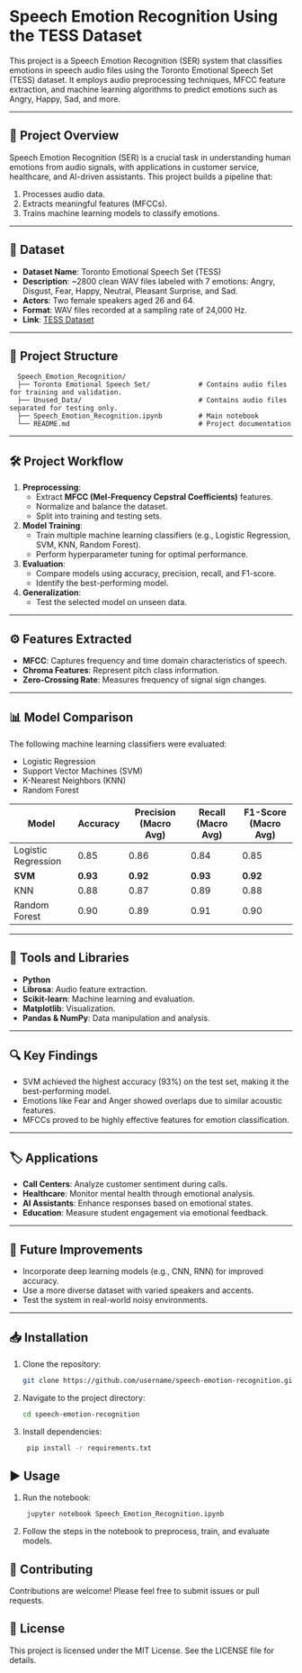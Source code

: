 # Speech Emotion Recognition Using the TESS Dataset

This project is a Speech Emotion Recognition (SER) system that classifies emotions in speech audio files using the Toronto Emotional Speech Set (TESS) dataset. It employs audio preprocessing techniques, MFCC feature extraction, and machine learning algorithms to predict emotions such as Angry, Happy, Sad, and more.

---

## 🚀 Project Overview
Speech Emotion Recognition (SER) is a crucial task in understanding human emotions from audio signals, with applications in customer service, healthcare, and AI-driven assistants. This project builds a pipeline that:
1. Processes audio data.
2. Extracts meaningful features (MFCCs).
3. Trains machine learning models to classify emotions.

---

## 📂 Dataset
- **Dataset Name**: Toronto Emotional Speech Set (TESS)
- **Description**: ~2800 clean WAV files labeled with 7 emotions: Angry, Disgust, Fear, Happy, Neutral, Pleasant Surprise, and Sad.
- **Actors**: Two female speakers aged 26 and 64.
- **Format**: WAV files recorded at a sampling rate of 24,000 Hz.
- **Link**: [TESS Dataset](https://www.kaggle.com/datasets/ejlok1/toronto-emotional-speech-set-tess)

---

## 🌳 Project Structure
      Speech_Emotion_Recognition/
      ├── Toronto Emotional Speech Set/            # Contains audio files for training and validation.
      ├── Unused_Data/                             # Contains audio files separated for testing only.
      ├── Speech_Emotion_Recognition.ipynb         # Main notebook
      └── README.md                                # Project documentation

---

## 🛠️ Project Workflow
1. **Preprocessing**:
   - Extract **MFCC (Mel-Frequency Cepstral Coefficients)** features.
   - Normalize and balance the dataset.
   - Split into training and testing sets.
2. **Model Training**:
   - Train multiple machine learning classifiers (e.g., Logistic Regression, SVM, KNN, Random Forest).
   - Perform hyperparameter tuning for optimal performance.
3. **Evaluation**:
   - Compare models using accuracy, precision, recall, and F1-score.
   - Identify the best-performing model.
4. **Generalization**:
   - Test the selected model on unseen data.

---

## ⚙️ Features Extracted
- **MFCC**: Captures frequency and time domain characteristics of speech.
- **Chroma Features**: Represent pitch class information.
- **Zero-Crossing Rate**: Measures frequency of signal sign changes.

---

## 📊 Model Comparison
The following machine learning classifiers were evaluated:
- Logistic Regression
- Support Vector Machines (SVM)
- K-Nearest Neighbors (KNN)
- Random Forest

| Model                 | Accuracy | Precision (Macro Avg) | Recall (Macro Avg) | F1-Score (Macro Avg) |
|-----------------------|----------|------------------------|---------------------|-----------------------|
| Logistic Regression   | 0.85     | 0.86                   | 0.84                | 0.85                  |
| **SVM**               | **0.93** | **0.92**               | **0.93**            | **0.92**              |
| KNN                   | 0.88     | 0.87                   | 0.89                | 0.88                  |
| Random Forest         | 0.90     | 0.89                   | 0.91                | 0.90                  |

---

## 🔧 Tools and Libraries
- **Python**
- **Librosa**: Audio feature extraction.
- **Scikit-learn**: Machine learning and evaluation.
- **Matplotlib**: Visualization.
- **Pandas & NumPy**: Data manipulation and analysis.

---

## 🔍 Key Findings
- SVM achieved the highest accuracy (93%) on the test set, making it the best-performing model.
- Emotions like Fear and Anger showed overlaps due to similar acoustic features.
- MFCCs proved to be highly effective features for emotion classification.

---

## 🏷️ Applications
- **Call Centers**: Analyze customer sentiment during calls.
- **Healthcare**: Monitor mental health through emotional analysis.
- **AI Assistants**: Enhance responses based on emotional states.
- **Education**: Measure student engagement via emotional feedback.

---

## 📌 Future Improvements
- Incorporate deep learning models (e.g., CNN, RNN) for improved accuracy.
- Use a more diverse dataset with varied speakers and accents.
- Test the system in real-world noisy environments.

---

## 📥 Installation
1. Clone the repository:
   ```bash
   git clone https://github.com/username/speech-emotion-recognition.git
   ```
2. Navigate to the project directory:
   ```bash
   cd speech-emotion-recognition
   ```
3. Install dependencies:
   ```bash
    pip install -r requirements.txt
   ```

## ▶️ Usage
1. Run the notebook:
   ```bash
    jupyter notebook Speech_Emotion_Recognition.ipynb
   
2. Follow the steps in the notebook to preprocess, train, and evaluate models.


## 🤝 Contributing
  Contributions are welcome! Please feel free to submit issues or pull requests.

## 📜 License
  This project is licensed under the MIT License. See the LICENSE file for details.
